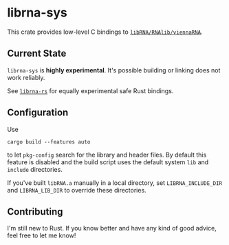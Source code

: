 # librna-sys

This crate provides low-level C bindings to [`libRNA/RNAlib/viennaRNA`](https://www.tbi.univie.ac.at/RNA/).

## Current State

`librna-sys` is **highly experimental**.
It's possible building or linking does not work reliably. 

See [`librna-rs`](https://github.com/fncnt/librna-rs) for equally experimental safe Rust bindings.

## Configuration

Use

```
cargo build --features auto
```

to let `pkg-config` search for the library and header files.
By default this feature is disabled and the build script uses the default system `lib` and `include` directories.

If you've built `libRNA.a` manually in a local directory, 
set `LIBRNA_INCLUDE_DIR` and `LIBRNA_LIB_DIR` to override these directories.

## Contributing

I'm still new to Rust. If you know better and have any kind of good advice, feel free to let me know!
